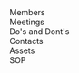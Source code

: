 
<html>
  <head>
    <link rel="stylesheet" href="https://maxcdn.bootstrapcdn.com/bootstrap/3.3.7/css/bootstrap.min.css">
  </head>
  <body>
    <div class="container-fluid">
  <div class="row">
  <div class="col-sm-4">Members</div>
  <div class="col-sm-4">Meetings</div>
  <div class="col-sm-4">Do's and Dont's</div>
</div>
    <div class="row">
  <div class="col-sm-4">Contacts</div>
  <div class="col-sm-4">Assets</div>
  <div class="col-sm-4">SOP</div>
</div>
      <div>
  </body>
  
  </html>
